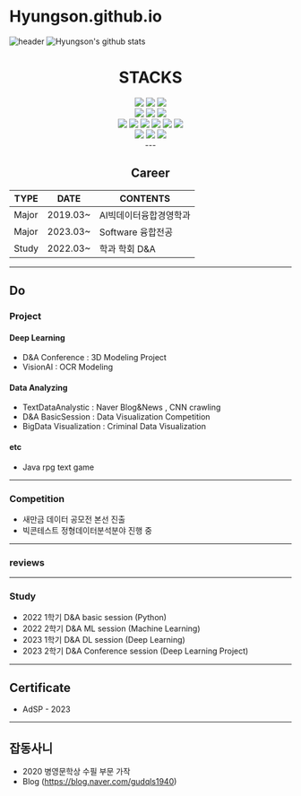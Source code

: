 # Hyungson.github.io
![header](https://capsule-render.vercel.app/api?type=shark&color=151515&height=300&section=header&text=WELCOME%&fontSize=90&fontAlignY=38&textBig=9f9f9f&fontColor=d6ace6&animation=twinkling&desc=Hyungson%20GitHub%&descAlignY=51&descAlign=62)
![Hyungson's github stats](https://github-readme-stats.vercel.app/api?username=Hyungson&show_icons=true)

<div align=center><h1> STACKS</h1></div>

<div align=center> 
 <img src="https://img.shields.io/badge/python-3776AB?style=for-the-badge&logo=python&logoColor=white">
 <img src="https://img.shields.io/badge/java-007396?style=for-the-badge&logo=java&logoColor=white">
 <img src="https://img.shields.io/badge/R-276DC3?style=for-the-badge&logo=R&logoColor=white">
 <br>

 <img src="https://img.shields.io/badge/pytorch-EE4C2C?style=for-the-badge&logo=pytorch&logoColor=white">
 <img src="https://img.shields.io/badge/mysql-4479A1?style=for-the-badge&logo=mysql&logoColor=white"> 
 <img src="https://img.shields.io/badge/tensorflow-4479A1?style=for-the-badge&logo=tensorflow&logoColor=white"> 
 <br>

 <img src="https://img.shields.io/badge/html5-E34F26?style=for-the-badge&logo=html5&logoColor=white">
 <img src="https://img.shields.io/badge/selenium-43B02A?style=for-the-badge&logo=selenium&logoColor=white">
 <img src="https://img.shields.io/badge/css-1572B6?style=for-the-badge&logo=css3&logoColor=white">
 <img src="https://img.shields.io/badge/javascript-F7DF1E?style=for-the-badge&logo=javascript&logoColor=black">
 <img src="https://img.shields.io/badge/gradio-00A672?style=for-the-badge&logo=gradio&logoColor=white">
 <img src="https://img.shields.io/badge/Streamlit-FF4B4B?style=for-the-badge&logo=Streamlit&logoColor=white">
 <br>
 
 <img src="https://img.shields.io/badge/linux-FCC624?style=for-the-badge&logo=linux&logoColor=black"> 
 <img src="https://img.shields.io/badge/macos-000000?style=for-the-badge&logo=macos&logoColor=black">
 <img src="https://img.shields.io/badge/Google Colab-F9AB00?style=for-the-badge&logo=Google Colab&logoColor=black">
 <br>
---

 ## Career

|TYPE|DATE|CONTENTS|
|------|---|---|
|Major|2019.03~|AI빅데이터융합경영학과|
|Major|2023.03~|Software 융합전공|
|Study|2022.03~|학과 학회 D&A|

---
<div align=left> 

## Do
### Project
#### Deep Learning
- D&A Conference : 3D Modeling Project
- VisionAI : OCR Modeling

#### Data Analyzing
- TextDataAnalystic : Naver Blog&News , CNN crawling
- D&A BasicSession : Data Visualization Competition
- BigData Visualization : Criminal Data Visualization
  
#### etc
- Java rpg text game

---

### Competition
- 새만금 데이터 공모전 본선 진출
- 빅콘테스트 정형데이터분석분야 진행 중

---

### reviews

---

### Study
- 2022 1학기 D&A basic session (Python)
- 2022 2학기 D&A ML session (Machine Learning)
- 2023 1학기 D&A DL session (Deep Learning)
- 2023 2학기 D&A Conference session (Deep Learning Project)
---

## Certificate
- AdSP - 2023
---

## 잡동사니
- 2020 병영문학상 수필 부문 가작
- Blog (https://blog.naver.com/gudqls1940)
